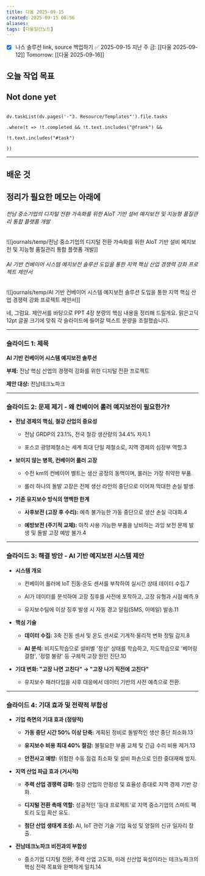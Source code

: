 ```yaml
---
title: 다울 2025-09-15
created: 2025-09-15 08:56
aliases: 
tags: [다울일간노트]
---
```


- [x] 나스 솔루션 link, source 백업하기 ✅ 2025-09-15
지난 주 금: [[다울 2025-09-12]]
Tomorrow: [[다울 2025-09-16]] 


## 오늘 작업 목표




## Not done yet

```dataviewjs

dv.taskList(dv.pages('-"3. Resource/Templates"').file.tasks

.where(t => !t.completed && !t.text.includes("@frank") &&

!t.text.includes("#task")

))

```

---

## 배운 것



## 정리가 필요한 메모는 아래에



###### 전남 중소기업의 디지털 전환 가속화를 위한 AIoT 기반 설비 예지보전 및 지능형 품질관리 통합 플랫폼 개발
![[journals/temp/전남 중소기업의 디지털 전환 가속화를 위한 AIoT 기반 설비 예지보전 및 지능형 품질관리 통합 플랫폼 개발]]



###### AI 기반 컨베이어 시스템 예지보전 솔루션 도입을 통한 지역 핵심 산업 경쟁력 강화 프로젝트 제안서
![[journals/temp/AI 기반 컨베이어 시스템 예지보전 솔루션 도입을 통한 지역 핵심 산업 경쟁력 강화 프로젝트 제안서]]



네, 그럼요. 제안서를 바탕으로 PPT 4장 분량의 핵심 내용을 정리해 드릴게요. 맑은고딕 12pt 글꼴 크기에 맞춰 각 슬라이드에 들어갈 텍스트 분량을 조절했습니다.

---

### **슬라이드 1: 제목**

**AI 기반 컨베이어 시스템 예지보전 솔루션**

**부제:** 전남 핵심 산업의 경쟁력 강화를 위한 디지털 전환 프로젝트

**제안 대상:** 전남테크노파크

---

### **슬라이드 2: 문제 제기 - 왜 컨베이어 롤러 예지보전이 필요한가?**

- **전남 경제의 핵심, 철강 산업의 중요성**
    
    - 전남 GRDP의 23.1%, 전국 철강 생산량의 34.4% 차지.1
        
    - 포스코 광양제철소는 세계 최대 단일 제철소로, 지역 경제의 심장부 역할.3
        
- **보이지 않는 병목, 컨베이어 롤러 고장**
    
    - 수천 km의 컨베이어 벨트는 생산 공정의 동맥이며, 롤러는 가장 취약한 부품.
        
    - 롤러 하나의 돌발 고장은 전체 생산 라인의 중단으로 이어져 막대한 손실 발생.
        
- **기존 유지보수 방식의 명백한 한계**
    
    - **사후보전 (고장 후 수리):** 예측 불가능한 가동 중단으로 생산 손실 극대화.4
        
    - **예방보전 (주기적 교체):** 아직 사용 가능한 부품을 낭비하는 과잉 보전 문제 발생 및 돌발 고장 예방 불가.4
        

---

### **슬라이드 3: 해결 방안 - AI 기반 예지보전 시스템 제안**

- **시스템 개요**
    
    - 컨베이어 롤러에 IoT 진동·온도 센서를 부착하여 실시간 상태 데이터 수집.7
        
    - AI가 데이터를 분석하여 고장 징후를 사전에 포착하고, 고장 유형과 시점 예측.9
        
    - 유지보수팀에 이상 징후 발생 시 자동 경고 알림(SMS, 이메일) 발송.11
        
- **핵심 기술**
    
    - **데이터 수집:** 3축 진동 센서 및 온도 센서로 기계적·물리적 변화 정밀 감지.8
        
    - **AI 분석:** 비지도학습으로 설비별 '정상' 상태를 학습하고, 지도학습으로 '베어링 결함', '정렬 불량' 등 구체적 고장 원인 진단.10
        
- **기대 변화: "고장 나면 고친다" → "고장 나기 직전에 고친다"**
    
    - 유지보수 패러다임을 사후 대응에서 데이터 기반의 사전 예측으로 전환.
        

---

### **슬라이드 4: 기대 효과 및 전략적 부합성**

- **기업 측면의 기대 효과 (정량적)**
    
    - **가동 중단 시간 50% 이상 단축:** 계획된 정비로 돌발적인 생산 중단 최소화.13
        
    - **유지보수 비용 최대 40% 절감:** 불필요한 부품 교체 및 긴급 수리 비용 제거.13
        
    - **안전사고 예방:** 위험한 수동 점검 최소화 및 설비 파손으로 인한 중대재해 방지.
        
- **지역 산업 파급 효과 (거시적)**
    
    - **주력 산업 경쟁력 강화:** 철강 산업의 안정성 및 효율성 증대로 지역 경제 기반 강화.
        
    - **디지털 전환 촉매 역할:** 성공적인 '등대 프로젝트'로 지역 중소기업의 스마트 팩토리 도입 확산 유도.
        
    - **첨단 산업 생태계 조성:** AI, IoT 관련 기술 기업 육성 및 양질의 신규 일자리 창출.
        
- **전남테크노파크 비전과의 부합성**
    
    - 중소기업 디지털 전환, 주력 산업 고도화, 미래 신산업 육성이라는 테크노파크의 핵심 전략 목표와 완벽하게 일치.14

